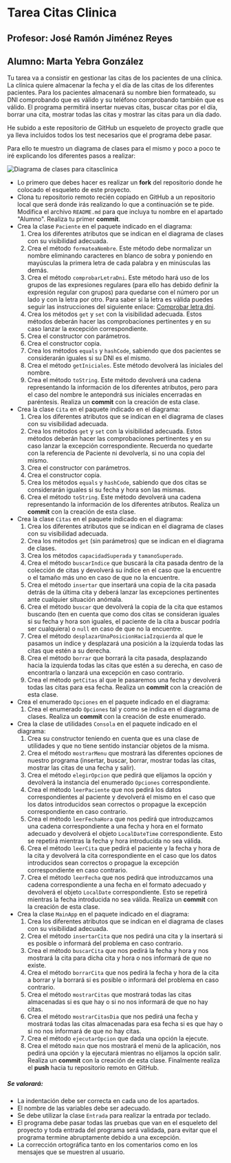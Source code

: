 # Tarea Citas Clinica
## Profesor: José Ramón Jiménez Reyes
## Alumno: Marta Yebra González

Tu tarea va a consistir en gestionar las citas de los pacientes de una clínica. La clínica quiere almacenar la fecha y el día de las citas de los diferentes pacientes. Para los pacientes almacenará su nombre bien formateado, su DNI comprobando que es válido y su teléfono comprobando también que es válido. El programa permitirá insertar nuevas citas, buscar citas por el día, borrar una cita, mostrar todas las citas y mostrar las citas para un día dado.

He subido a este repositorio de GitHub un esqueleto de proyecto gradle que ya lleva incluidos todos los test necesarios que el programa debe pasar.

Para ello te muestro un diagrama de clases para el mismo y poco a poco te iré explicando los diferentes pasos a realizar:

![Diagrama de clases para citasclinica](src/main/resources/citasClinica.png)

- Lo primero que debes hacer es realizar un **fork** del repositorio donde he colocado el esqueleto de este proyecto.
- Clona tu repositorio remoto recién copiado en GitHub a un repositorio local que será donde irás realizando lo que a continuación se te pide. Modifica el archivo `README.md` para que incluya tu nombre en el apartado "Alumno". Realiza tu primer **commit**.
- Crea la clase `Paciente` en el paquete indicado en el diagrama:
    1. Crea los diferentes atributos que se indican en el diagrama de clases con su visibilidad adecuada.
    2. Crea el método `formateaNombre`. Este método debe normalizar un nombre eliminando caracteres en blanco de sobra y poniendo en mayúsculas la primera letra de cada palabra y en minúsculas las demás.
    3. Crea el método `comprobarLetraDni`. Este método hará uso de los grupos de las expresiones regulares (para ello has debido definir la expresión regular con grupos) para quedarse con el número por un lado y con la letra por otro. Para saber si la letra es válida puedes seguir las instrucciones del siguiente enlace: [Comprobar letra dni](https://calculadorasonline.com/calcular-la-letra-del-dni-validar-un-dni/).
    4. Crea los métodos `get` y `set` con la visibilidad adecuada. Estos métodos deberán hacer las comprobaciones pertinentes y en su caso lanzar la excepción correspondiente.
    5. Crea el constructor con parámetros.
    6. Crea el constructor copia.
    7. Crea los métodos `equals` y `hashCode`, sabiendo que dos pacientes se considerarán iguales si su DNI es el mismo.
    8. Crea el método `getIniciales`. Este método devolverá las iniciales del nombre.
    9. Crea el método `toString`. Este método devolverá una cadena representando la información de los diferentes atributos, pero para el caso del nombre le antepondrá sus iniciales encerradas en paréntesis. Realiza un **commit** con la creación de esta clase.
- Crea la clase `Cita` en el paquete indicado en el diagrama:
    1. Crea los diferentes atributos que se indican en el diagrama de clases con su visibilidad adecuada.
    2. Crea los métodos `get` y `set` con la visibilidad adecuada. Estos métodos deberán hacer las comprobaciones pertinentes y en su caso lanzar la excepción correspondiente. Recuerda no quedarte con la referencia de Paciente ni devolverla, si no una copia del mismo.
    3. Crea el constructor con parámetros.
    4. Crea el constructor copia.
    5. Crea los métodos `equals` y `hashCode`, sabiendo que dos citas se considerarán iguales si su fecha y hora son las mismas.
    6. Crea el método `toString`. Este método devolverá una cadena representando la información de los diferentes atributos. Realiza un **commit** con la creación de esta clase.
- Crea la clase `Citas` en el paquete indicado en el diagrama:
    1. Crea los diferentes atributos que se indican en el diagrama de clases con su visibilidad adecuada.
    2. Crea los métodos `get` (sin parámetros) que se indican en el diagrama de clases.
    3. Crea los métodos `capacidadSuperada` y `tamanoSuperado`.
    4. Crea el método `buscarIndice` que buscará la cita pasada dentro de la colección de citas y devolverá su índice en el caso que la encuentre o el tamaño más uno en caso de que no la encuentre.
    5. Crea el método `insertar` que insertará una copia de la cita pasada detrás de la última cita y deberá lanzar las excepciones pertinentes ante cualquier situación anómala.
    6. Crea el método `buscar` que devolverá la copia de la cita que estamos buscando (ten en cuenta que como dos citas se consideran iguales si su fecha y hora son iguales, el paciente de la cita a buscar podría ser cualquiera) o `null` en caso de que no la encuentre.
    7. Crea el método `desplazarUnaPosicionHaciaIzquierda` al que le pasamos un índice y desplazará una posición a la izquierda todas las citas que estén a su derecha.
    8. Crea el método `borrar` que borrará la cita pasada, desplazando hacia la izquierda todas las citas que estén a su derecha, en caso de encontrarla o lanzará una excepción en caso contrario.
    9. Crea el método `getCitas` al que le pasaremos una fecha y devolverá todas las citas para esa fecha. Realiza un **commit** con la creación de esta clase.
- Crea el enumerado `Opciones` en el paquete indicado en el diagrama:
    1. Crea el enumerado `Opciones` tal y como se indica en el diagrama de clases. Realiza un **commit** con la creación de este enumerado.
- Crea la clase de utilidades `Consola` en el paquete indicado en el diagrama:
    1. Crea su constructor teniendo en cuenta que es una clase de utilidades y que no tiene sentido instanciar objetos de la misma.
    2. Crea el método `mostrarMenu` que mostrará las diferentes opciones de nuestro programa (insertar, buscar, borrar, mostrar todas las citas, mostrar las citas de una fecha y salir).
    3. Crea el método `elegirOpcion` que pedirá que elijamos la opción y devolverá la instancia del enumerado `Opciones` correspondiente.
    4. Crea el método `leerPaciente` que nos pedirá los datos correspondientes al paciente y devolverá el mismo en el caso que los datos introducidos sean correctos o propague la excepción correspondiente en caso contrario.
    5. Crea el método `leerFechaHora` que nos pedirá que introduzcamos una cadena correspondiente a una fecha y hora en el formato adecuado y devolverá el objeto `LocalDateTime` correspondiente. Esto se repetirá mientras la fecha y hora introducida no sea válida.
    6. Crea el método `leerCita` que pedirá el paciente y la fecha y hora de la cita y devolverá la cita correspondiente en el caso que los datos introducidos sean correctos o propague la excepción correspondiente en caso contrario.
    7. Crea el método `leerFecha` que nos pedirá que introduzcamos una cadena correspondiente a una fecha en el formato adecuado y devolverá el objeto `LocalDate` correspondiente. Esto se repetirá mientras la fecha introducida no sea válida. Realiza un **commit** con la creación de esta clase.
- Crea la clase `MainApp` en el paquete indicado en el diagrama:
    1. Crea los diferentes atributos que se indican en el diagrama de clases con su visibilidad adecuada.
    2. Crea el método `insertarCita` que nos pedirá una cita y la insertará si es posible o informará del problema en caso contrario.
    3. Crea el método `buscarCita` que nos pedirá la fecha y hora y nos mostrará la cita para dicha cita y hora o nos informará de que no existe.
    4. Crea el método `borrarCita` que nos pedirá la fecha y hora de la cita a borrar y la borrará si es posible o informará del problema en caso contrario.
    5. Crea el método `mostrarCitas` que mostrará todas las citas almacenadas si es que hay o si no nos informará de que no hay citas.
    6. Crea el método `mostrarCitasDia` que nos pedirá una fecha y mostrará todas las citas almacenadas para esa fecha si es que hay o si no nos informará de que no hay citas.
    7. Crea el método `ejecutarOpcion` que dada una opción la ejecute.
    8. Crea el método `main` que nos mostrará el menú de la aplicación, nos pedirá una opción y la ejecutará mientras no elijamos la opción salir. Realiza un **commit** con la creación de esta clase. Finalmente realiza el **push** hacia tu repositorio remoto en GitHub.

##### Se valorará:
- La indentación debe ser correcta en cada uno de los apartados.
- El nombre de las variables debe ser adecuado.
- Se debe utilizar la clase `Entrada` para realizar la entrada por teclado.
- El programa debe pasar todas las pruebas que van en el esqueleto del proyecto y toda entrada del programa será validada, para evitar que el programa termine abruptamente debido a una excepción.
- La corrección ortográfica tanto en los comentarios como en los mensajes que se muestren al usuario.
